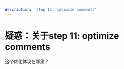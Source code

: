```yaml
---
description: 'step 11: optimize comments'
---
```


# 疑惑：关于step 11: optimize comments

这个优化体现在哪里？



